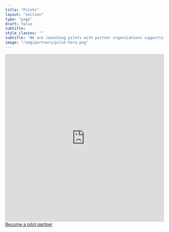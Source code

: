 ```yaml
---
title: "Pilots"
layout: "section"
type: "page"
draft: false
subtitle: 
style_classes: ""
subtitle: "We are launching pilots with partner organizations supporting community finance in their neighborhoods"
image: "/img/partners/pilot-hero.png"
---
```




<iframe class="airtable-embed" src="https://airtable.com/embed/shrFhwgQuRuAuSjmC?backgroundColor=yellowLight&viewControls=on" frameborder="0" onmousewheel="" width="100%" height="533" style="background: transparent; border: 1px solid #ccc;"></iframe>

<div class="section has-text-centered">
    <a href="/partner" class="button is-rounded has-background-color-primary has-text-white">
        Become a pilot partner
    </a>
</div>



